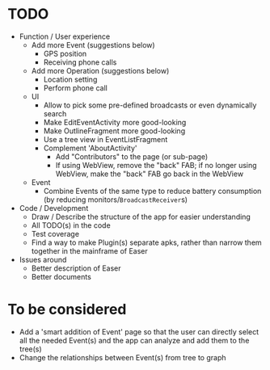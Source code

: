 TODO
=====
* Function / User experience
	* Add more Event (suggestions below)
		* GPS position
		* Receiving phone calls
	* Add more Operation (suggestions below)
		* Location setting
		* Perform phone call
	* UI
		* Allow to pick some pre-defined broadcasts or even dynamically search
		* Make EditEventActivity more good-looking
		* Make OutlineFragment more good-looking
		* Use a tree view in EventListFragment
		* Complement 'AboutActivity'
			* Add "Contributors" to the page (or sub-page)
			* If using WebView, remove the "back" FAB; if no longer using WebView, make the "back" FAB go back in the WebView
	* Event
		* Combine Events of the same type to reduce battery consumption (by reducing monitors/`BroadcastReceiver`s)
* Code / Development
	* Draw / Describe the structure of the app for easier understanding
	* All TODO(s) in the code
	* Test coverage
	* Find a way to make Plugin(s) separate apks, rather than narrow them together in the mainframe of Easer
* Issues around
	* Better description of Easer
	* Better documents

To be considered
=======
* Add a 'smart addition of Event' page so that the user can directly select all the needed Event(s) and the app can analyze and add them to the tree(s)
* Change the relationships between Event(s) from tree to graph

